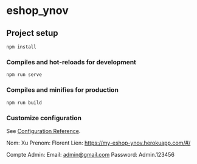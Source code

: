 # eshop_ynov

## Project setup
```
npm install
```

### Compiles and hot-reloads for development
```
npm run serve
```

### Compiles and minifies for production
```
npm run build
```

### Customize configuration
See [Configuration Reference](https://cli.vuejs.org/config/).

Nom:    Xu 
Prenom: Florent
Lien:   https://my-eshop-ynov.herokuapp.com/#/

Compte Admin:
Email:      admin@gmail.com
Password:   Admin.123456